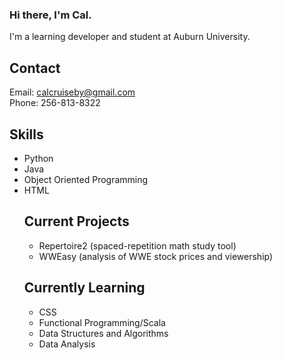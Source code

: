 ### Hi there, I'm Cal.

I'm a learning developer and student at Auburn University.

## __Contact__
Email: calcruiseby@gmail.com  
Phone: 256-813-8322

## __Skills__

<ul>
  <li>Python</li>
  <li>Java</li>
  <li>Object Oriented Programming</li>
  <li>HTML</li>

## __Current Projects__

<ul>
  <li>Repertoire2 (spaced-repetition math study tool)</li>
  <li>WWEasy (analysis of WWE stock prices and viewership)</li>
</ul>
  
## __Currently Learning__ 
  
<ul>
  <li>CSS</li>
  <li>Functional Programming/Scala</li>
  <li>Data Structures and Algorithms</li>
  <li>Data Analysis</li>
</ul>
